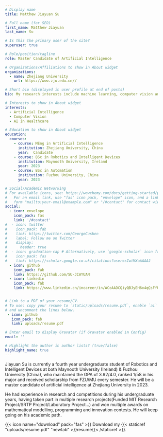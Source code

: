 ```yaml
---
# Display name
title: Matthew Jiayuan Su

# Full name (for SEO)
first_name: Matthew Jiayuan
last_name: Su

# Is this the primary user of the site?
superuser: true

# Role/position/tagline
role: Master Candidate of Artificial Intelligence

# Organizations/Affiliations to show in About widget
organizations:
  - name: Zhejiang University
    url: https://www.zju.edu.cn//

# Short bio (displayed in user profile at end of posts)
bio: My research interests include machine learning, computer vision and AI in healthcare.

# Interests to show in About widget
interests:
  - Artificial Intelligence
  - Computer Vision
  - AI in Healthcare

# Education to show in About widget
education:
  courses:
    - course: MEng in Artificial Intelligence
      institution: Zhejiang University, China
      year:  Candidate
    - course: BSc in Robotics and Intelligent Devices
      institution: Maynooth University, Ireland
      year: 2023
    - course: BSc in Automation
      institution: Fuzhou University, China
      year: 2023

# Social/Academic Networking
# For available icons, see: https://wowchemy.com/docs/getting-started/page-builder/#icons
#   For an email link, use "fas" icon pack, "envelope" icon, and a link in the
#   form "mailto:your-email@example.com" or "/#contact" for contact widget.
social:
  - icon: envelope
    icon_pack: fas
    link: '/#contact'
#  - icon: twitter
#    icon_pack: fab
#    link: https://twitter.com/GeorgeCushen
#    label: Follow me on Twitter
#    display:
#      header: true
#  - icon: graduation-cap # Alternatively, use `google-scholar` icon from `ai` icon pack
#    icon_pack: fas
#    link: https://scholar.google.co.uk/citations?user=sIwtMXoAAAAJ
  - icon: github
    icon_pack: fab
    link: https://github.com/SU-JIAYUAN
  - icon: linkedin
    icon_pack: fab
    link: https://www.linkedin.cn/incareer/in/ACoAADCQiyQBJyEH6x4qQsFfUZv8ZupPHc8K8ho


# Link to a PDF of your resume/CV.
# To use: copy your resume to `static/uploads/resume.pdf`, enable `ai` icons in `params.yaml`,
# and uncomment the lines below.
 - icon: github
   icon_pack: fab
   link: uploads/resume.pdf

# Enter email to display Gravatar (if Gravatar enabled in Config)
email: ''

# Highlight the author in author lists? (true/false)
highlight_name: true
---
```


Jiayuan Su is currently a fourth year undergraduate student of Robotics and Intelligent Devices at both Maynooth University (Ireland) & Fuzhou University (China), who maintained the GPA of 3.92/4.0, ranked 1/58 in his major and received scholarship from FZU/MU every semester. He will be a master candidate of artificial intelligence at Zhejiang University in 2023. 

He had experience in research and competitions during his undergraduate years, having taken part in multiple research projects(Funded MIT Research Project/SRTP Project/Laboratory Project...) and won multiple awards on mathematical modelling, programming and innovation contests. He will keep going on his academic path.


{{< icon name="download" pack="fas" >}} Download my {{< staticref "uploads/resume.pdf" "newtab" >}}resume{{< /staticref >}}.
